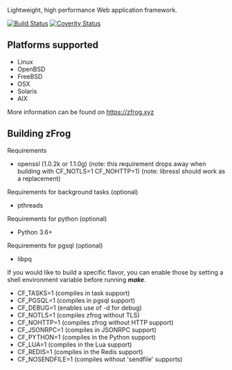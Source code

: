 
Lightweight, high performance Web application framework.

[![Build Status](https://travis-ci.org/pablom/zfrog.svg?branch=master)](https://travis-ci.org/pablom/zfrog)
[![Coverity Status](https://img.shields.io/coverity/scan/12489.svg)](https://scan.coverity.com/projects/pablom-zfrog)


Platforms supported
-------------------
* Linux
* OpenBSD
* FreeBSD
* OSX
* Solaris
* AIX

More information can be found on https://zfrog.xyz

Building zFrog
-------------

Requirements
* openssl (1.0.2k or 1.1.0g)
  (note: this requirement drops away when building with CF_NOTLS=1 CF_NOHTTP=1)
  (note: libressl should work as a replacement)

Requirements for background tasks (optional)
* pthreads

Requirements for python (optional)
* Python 3.6+

Requirements for pgsql (optional)
* libpq

If you would like to build a specific flavor, you can enable
those by setting a shell environment variable before running **_make_**.

* CF_TASKS=1        (compiles in task support)
* CF_PGSQL=1        (compiles in pgsql support)
* CF_DEBUG=1        (enables use of -d for debug)
* CF_NOTLS=1        (compiles zfrog without TLS)
* CF_NOHTTP=1       (compiles zfrog without HTTP support)
* CF_JSONRPC=1      (compiles in JSONRPC support)
* CF_PYTHON=1       (compiles in the Python support)
* CF_LUA=1          (compiles in the Lua support)
* CF_REDIS=1        (compiles in the Redis support)
* CF_NOSENDFILE=1   (compiles without 'sendfile' supports)
